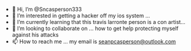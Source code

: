 - 👋 Hi, I’m @Sncasperson333
- 👀 I’m interested in getting a hacker off my ios system ...
- 🌱 I’m currently learning that this travis larronte person is a con artist...
- 💞️ I’m looking to collaborate on ... how to get help protecting myself against his attacks 
- 📫 How to reach me ... my email is seanpcasperson@outlook.com

<!---
Sncasperson333/Sncasperson333 is a ✨ special ✨ repository because its `README.md` (this file) appears on your GitHub profile.
You can click the Preview link to take a look at your changes.
--->
